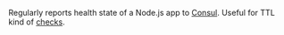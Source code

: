 Regularly reports health state of a Node.js app to [Consul](https://consul.io). Useful for TTL kind of [checks](https://consul.io/docs/agent/checks.html).
